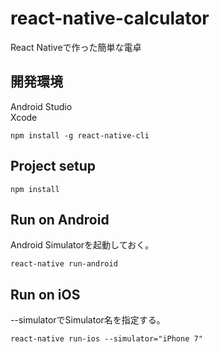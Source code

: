 # react-native-calculator
React Nativeで作った簡単な電卓

## 開発環境
Android Studio  
Xcode
```
npm install -g react-native-cli
```

## Project setup
```
npm install
```

## Run on Android
Android Simulatorを起動しておく。
```
react-native run-android
```

## Run on iOS
--simulatorでSimulator名を指定する。
```
react-native run-ios --simulator="iPhone 7"
```
